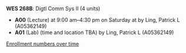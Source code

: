 **WES 268B**: Digtl Comm Sys II (4 units)

- **A00** (Lecture) at 9:00 am–4:30 pm on Saturday at   by Ling, Patrick L (A05362149)
- **A01** (Lab) (time and location TBA) by Ling, Patrick L (A05362149)

[Enrollment numbers over time](./WES268B.tsv)
